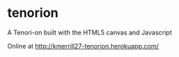 tenorion
========

A Tenori-on built with the HTML5 canvas and Javascript

Online at http://kmerrill27-tenorion.herokuapp.com/
